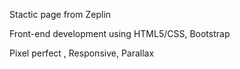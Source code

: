 
Stactic page from Zeplin

Front-end development using HTML5/CSS, Bootstrap

Pixel perfect , Responsive, Parallax